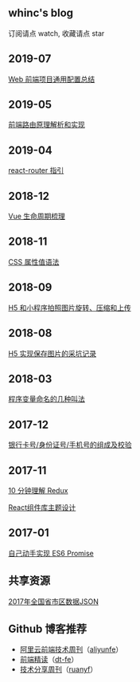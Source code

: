 
## whinc's blog

订阅请点 watch, 收藏请点 star

## 2019-07

[Web 前端项目通用配置总结](https://github.com/whinc/blog/issues/14)

## 2019-05

[前端路由原理解析和实现](https://github.com/whinc/blog/issues/13)

## 2019-04

[react-router 指引](https://github.com/whinc/blog/issues/12)

## 2018-12

[Vue 生命周期梳理](https://github.com/whinc/blog/issues/11)

## 2018-11

[CSS 属性值语法](https://github.com/whinc/blog/issues/10)

## 2018-09

[H5 和小程序拍照图片旋转、压缩和上传](https://github.com/whinc/blog/issues/9)

## 2018-08

[H5 实现保存图片的采坑记录](https://github.com/whinc/blog/issues/8)

## 2018-03

[程序变量命名的几种叫法](https://github.com/whinc/blog/issues/7)

## 2017-12

[银行卡号/身份证号/手机号的组成及校验](https://github.com/whinc/blog/issues/6)

## 2017-11

[10 分钟理解 Redux](https://github.com/whinc/blog/issues/5)

[React组件库主题设计](https://github.com/whinc/blog/issues/4)

## 2017-01

[自己动手实现 ES6 Promise](https://github.com/whinc/blog/issues/2)

## 共享资源

[2017年全国省市区数据JSON](assets/region-2017.json)

## Github 博客推荐

* [阿里云前端技术周刊](https://github.com/aliyunfe/weekly)（[aliyunfe](https://github.com/aliyunfe)）
* [前端精读](https://github.com/dt-fe/weekly)（[dt-fe](https://github.com/dt-fe)）
* [技术分享周刊](https://github.com/ruanyf/weekly)（[ruanyf](https://github.com/ruanyf)）
